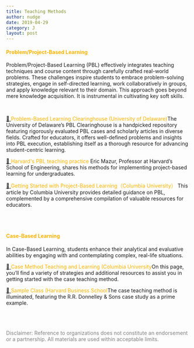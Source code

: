 ```yaml
---
title: Teaching Methods
author: nudge
date: 2019-04-29
category: J
layout: post
---
```



#### <span style="color:#ffb300; font-weight:bold;">Problem/Project-Based Learning</span>

Problem/Project-Based Learning (PBL) effectively integrates teaching techniques and course content through carefully crafted real-world problems. These challenges inspire students to embrace problem-solving strategies, engage in self-directed learning, work collaboratively in groups, and apply knowledge relevant to their domain. This approach goes beyond mere knowledge acquisition. It is instrumental in cultivating key soft skills.

<br>

 [ 🔗 ](https://itue.udel.edu/pbl/problems/) <span style="color:#ffb300;">Problem-Based Learning Clearinghouse (University of Delaware)</span>The University of Delaware’s PBL Clearinghouse is a handpicked repository featuring rigorously evaluated PBL cases and scholarly articles in diverse fields. Crafted for educators, it offers well-defined problems and insights into PBL execution, establishing itself as a thorough resource for advancing student-centric learning.
<br>

[ 🔗 ](https://instructionalmoves.gse.harvard.edu/project-based-learning)<span style="color:#ffb300;;">Harvard's PBL teaching practice</span> Eric Mazur, Professor at Harvard’s School of Engineering, shares his methods for implementing project-based learning for undergraduates.
<br>

[ 🔗 ](https://ctl.columbia.edu/resources-and-technology/resources/project-based-learning/)<span style="color:#ffb300;;">Getting Started with Project-Based Learning（Columbia University）</span> This article by Columbia University provides detailed guidance on PBL, complemented by a comprehensive compilation of valuable resources for educators.


<br>
<br>

#### <span style="color:#ffb300; font-weight:bold;">Case-Based Learning </span>


In Case-Based Learning, students enhance their analytical and evaluative abilities by engaging with and contemplating complex, real-life situations.
<br>

 [ 🔗 ](https://ctl.columbia.edu/resources-and-technology/resources/case-method/) <span style="color:#ffb300;;"> Case Method Teaching and Learning (Columbia University</span>On this page, you’ll find a variety of strategies and additional resources to assist you in getting started with the case teaching method.
<br>

 [ 🔗 ](https://www.hbs.edu/teaching/case-method/Pages/sample-class.aspx) <span style="color:#ffb300;">Sample Class (Harvard Business School</span>The case teaching method is illuminated, featuring the R.R. Donnelley & Sons case study as a prime example.



<br>


<br>
<br>
<span style="color: gray">Disclaimer: Reference to organizations does not constitute an endorsement or a partnership. All materials are used within acceptable limits.</span>

<br>
